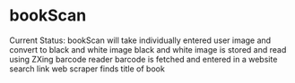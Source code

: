 # bookScan
Current Status:
  bookScan will take individually entered user image and convert to black and white image
  black and white image is stored and read using ZXing barcode reader
  barcode is fetched and entered in a website search link
  web scraper finds title of book
